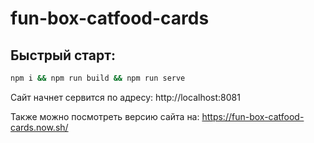 # fun-box-catfood-cards

## Быстрый старт:

```bash
npm i && npm run build && npm run serve
```

Сайт начнет сервится по адресу: http://localhost:8081

Также можно посмотреть версию сайта на:
https://fun-box-catfood-cards.now.sh/
